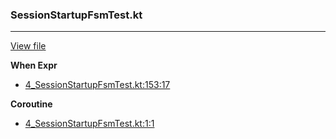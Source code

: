 ### SessionStartupFsmTest.kt
---
[View file](../../precision_analyzed/4_SessionStartupFsmTest.kt)

**When Expr**

 - [4_SessionStartupFsmTest.kt:153:17](../../precision_analyzed/4_SessionStartupFsmTest.kt#L153)

**Coroutine**

 - [4_SessionStartupFsmTest.kt:1:1](../../precision_analyzed/4_SessionStartupFsmTest.kt#L1)
